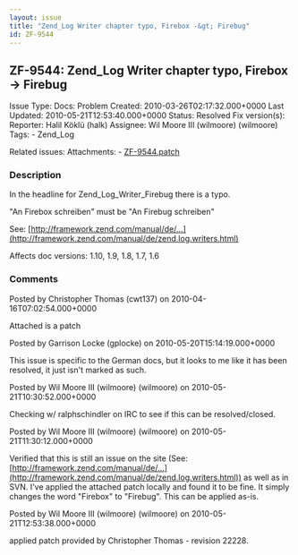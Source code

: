 ```yaml
---
layout: issue
title: "Zend_Log Writer chapter typo, Firebox -&gt; Firebug"
id: ZF-9544
---
```


ZF-9544: Zend\_Log Writer chapter typo, Firebox -> Firebug
----------------------------------------------------------

 Issue Type: Docs: Problem Created: 2010-03-26T02:17:32.000+0000 Last Updated: 2010-05-21T12:53:40.000+0000 Status: Resolved Fix version(s): 
 Reporter:  Halil Köklü (halk)  Assignee:  Wil Moore III (wilmoore) (wilmoore)  Tags: - Zend\_Log
 
 Related issues: 
 Attachments: - [ZF-9544.patch](/issues/secure/attachment/13007/ZF-9544.patch)
 
### Description

In the headline for Zend\_Log\_Writer\_Firebug there is a typo.

"An Firebox schreiben" must be "An Firebug schreiben"

See: [http://framework.zend.com/manual/de/…](http://framework.zend.com/manual/de/zend.log.writers.html)

Affects doc versions: 1.10, 1.9, 1.8, 1.7, 1.6

 

 

### Comments

Posted by Christopher Thomas (cwt137) on 2010-04-16T07:02:54.000+0000

Attached is a patch

 

 

Posted by Garrison Locke (gplocke) on 2010-05-20T15:14:19.000+0000

This issue is specific to the German docs, but it looks to me like it has been resolved, it just isn't marked as such.

 

 

Posted by Wil Moore III (wilmoore) (wilmoore) on 2010-05-21T10:30:52.000+0000

Checking w/ ralphschindler on IRC to see if this can be resolved/closed.

 

 

Posted by Wil Moore III (wilmoore) (wilmoore) on 2010-05-21T11:30:12.000+0000

Verified that this is still an issue on the site (See: [http://framework.zend.com/manual/de/…](http://framework.zend.com/manual/de/zend.log.writers.html)) as well as in SVN. I've applied the attached patch locally and found it to be fine. It simply changes the word "Firebox" to "Firebug". This can be applied as-is.

 

 

Posted by Wil Moore III (wilmoore) (wilmoore) on 2010-05-21T12:53:38.000+0000

applied patch provided by Christopher Thomas - revision 22228.

 

 
